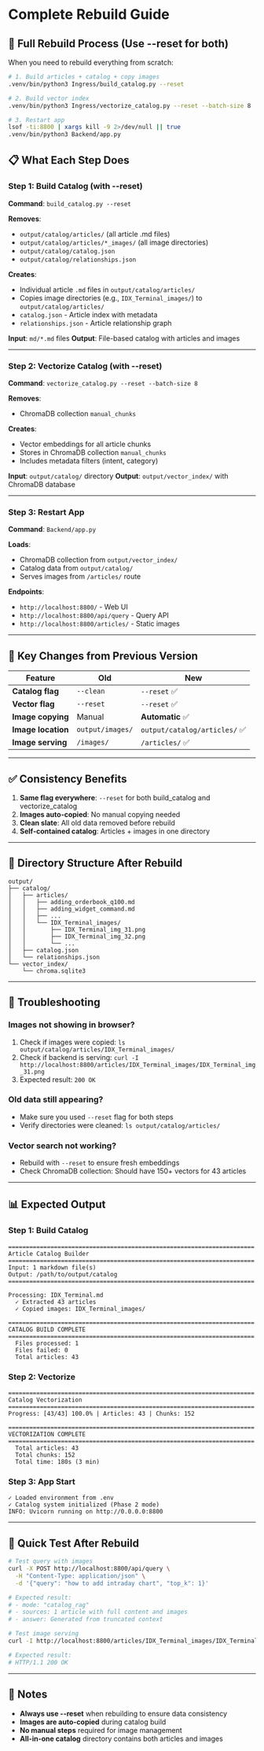 # Complete Rebuild Guide

## 🔄 Full Rebuild Process (Use --reset for both)

When you need to rebuild everything from scratch:

```bash
# 1. Build articles + catalog + copy images
.venv/bin/python3 Ingress/build_catalog.py --reset

# 2. Build vector index
.venv/bin/python3 Ingress/vectorize_catalog.py --reset --batch-size 8

# 3. Restart app
lsof -ti:8800 | xargs kill -9 2>/dev/null || true
.venv/bin/python3 Backend/app.py
```

## 📋 What Each Step Does

### Step 1: Build Catalog (with --reset)
**Command**: `build_catalog.py --reset`

**Removes**:
- `output/catalog/articles/` (all article .md files)
- `output/catalog/articles/*_images/` (all image directories)
- `output/catalog/catalog.json`
- `output/catalog/relationships.json`

**Creates**:
- Individual article `.md` files in `output/catalog/articles/`
- Copies image directories (e.g., `IDX_Terminal_images/`) to `output/catalog/articles/`
- `catalog.json` - Article index with metadata
- `relationships.json` - Article relationship graph

**Input**: `md/*.md` files
**Output**: File-based catalog with articles and images

---

### Step 2: Vectorize Catalog (with --reset)
**Command**: `vectorize_catalog.py --reset --batch-size 8`

**Removes**:
- ChromaDB collection `manual_chunks`

**Creates**:
- Vector embeddings for all article chunks
- Stores in ChromaDB collection `manual_chunks`
- Includes metadata filters (intent, category)

**Input**: `output/catalog/` directory
**Output**: `output/vector_index/` with ChromaDB database

---

### Step 3: Restart App
**Command**: `Backend/app.py`

**Loads**:
- ChromaDB collection from `output/vector_index/`
- Catalog data from `output/catalog/`
- Serves images from `/articles/` route

**Endpoints**:
- `http://localhost:8800/` - Web UI
- `http://localhost:8800/api/query` - Query API
- `http://localhost:8800/articles/` - Static images

---

## 🎯 Key Changes from Previous Version

| Feature | Old | New |
|---------|-----|-----|
| **Catalog flag** | `--clean` | `--reset` ✅ |
| **Vector flag** | `--reset` | `--reset` ✅ |
| **Image copying** | Manual | **Automatic** ✅ |
| **Image location** | `output/images/` | `output/catalog/articles/` ✅ |
| **Image serving** | `/images/` | `/articles/` ✅ |

---

## ✅ Consistency Benefits

1. **Same flag everywhere**: `--reset` for both build_catalog and vectorize_catalog
2. **Images auto-copied**: No manual copying needed
3. **Clean slate**: All old data removed before rebuild
4. **Self-contained catalog**: Articles + images in one directory

---

## 📂 Directory Structure After Rebuild

```
output/
├── catalog/
│   ├── articles/
│   │   ├── adding_orderbook_q100.md
│   │   ├── adding_widget_command.md
│   │   ├── ...
│   │   └── IDX_Terminal_images/
│   │       ├── IDX_Terminal_img_31.png
│   │       ├── IDX_Terminal_img_32.png
│   │       └── ...
│   ├── catalog.json
│   └── relationships.json
└── vector_index/
    └── chroma.sqlite3
```

---

## 🔧 Troubleshooting

### Images not showing in browser?
1. Check if images were copied: `ls output/catalog/articles/IDX_Terminal_images/`
2. Check if backend is serving: `curl -I http://localhost:8800/articles/IDX_Terminal_images/IDX_Terminal_img_31.png`
3. Expected result: `200 OK`

### Old data still appearing?
- Make sure you used `--reset` flag for both steps
- Verify directories were cleaned: `ls output/catalog/articles/`

### Vector search not working?
- Rebuild with `--reset` to ensure fresh embeddings
- Check ChromaDB collection: Should have 150+ vectors for 43 articles

---

## 📊 Expected Output

### Step 1: Build Catalog
```
======================================================================
Article Catalog Builder
======================================================================
Input: 1 markdown file(s)
Output: /path/to/output/catalog
======================================================================

Processing: IDX_Terminal.md
  ✓ Extracted 43 articles
  ✓ Copied images: IDX_Terminal_images/

======================================================================
CATALOG BUILD COMPLETE
======================================================================
  Files processed: 1
  Files failed: 0
  Total articles: 43
```

### Step 2: Vectorize
```
======================================================================
Catalog Vectorization
======================================================================
Progress: [43/43] 100.0% | Articles: 43 | Chunks: 152

======================================================================
VECTORIZATION COMPLETE
======================================================================
  Total articles: 43
  Total chunks: 152
  Total time: 180s (3 min)
```

### Step 3: App Start
```
✓ Loaded environment from .env
✓ Catalog system initialized (Phase 2 mode)
INFO: Uvicorn running on http://0.0.0.0:8800
```

---

## 🚀 Quick Test After Rebuild

```bash
# Test query with images
curl -X POST http://localhost:8800/api/query \
  -H "Content-Type: application/json" \
  -d '{"query": "how to add intraday chart", "top_k": 1}'

# Expected result:
# - mode: "catalog_rag"
# - sources: 1 article with full content and images
# - answer: Generated from truncated context

# Test image serving
curl -I http://localhost:8800/articles/IDX_Terminal_images/IDX_Terminal_img_31.png

# Expected result:
# HTTP/1.1 200 OK
```

---

## 📝 Notes

- **Always use --reset** when rebuilding to ensure data consistency
- **Images are auto-copied** during catalog build
- **No manual steps** required for image management
- **All-in-one catalog** directory contains both articles and images
